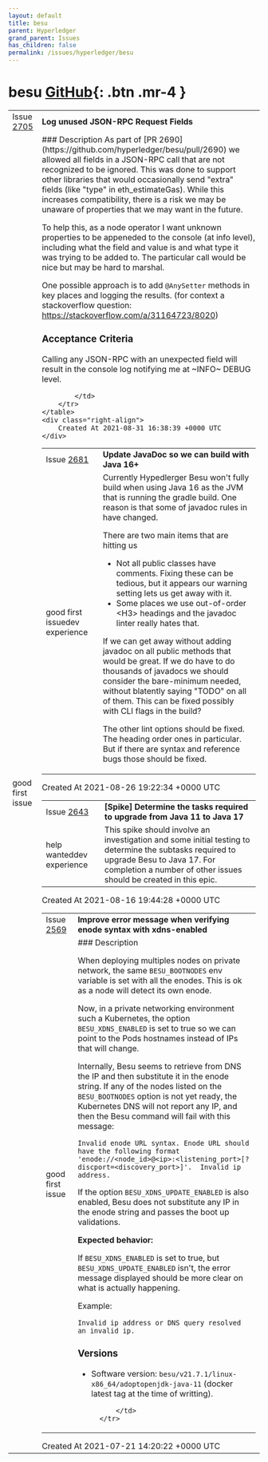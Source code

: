 ```yaml
---
layout: default
title: besu
parent: Hyperledger
grand_parent: Issues
has_children: false
permalink: /issues/hyperledger/besu
---
```


# besu <span class="fs-3 right-align">[GitHub](https://github.com/hyperledger/besu){: .btn .mr-4 }</span>


<div>
    <table>
        <tr>
            <td>
                Issue <a href="https://github.com/hyperledger/besu/issues/2705" class=".btn">2705</a>
            </td>
            <td>
                <b>
                    Log unused JSON-RPC Request Fields
                </b>
            </td>
        </tr>
        <tr>
            <td>
                <span class="chip">good first issue</span>
            </td>
            <td>
                ### Description
As part of [PR 2690](https://github.com/hyperledger/besu/pull/2690) we allowed all fields in a JSON-RPC call that are not recognized to be ignored.  This was done to support other libraries that would occasionally send "extra" fields (like "type" in eth_estimateGas).  While this increases compatibility, there is a risk we may be unaware of properties that we may want in the future.

To help this, as a node operator I want unknown properties to be appeneded to the console (at info level), including what the field and value is and what type it was trying to be added to.  The particular call would be nice but may be hard to marshal.

One possible approach is to add `@AnySetter` methods in key places and logging the results.  (for context a stackoverflow question: https://stackoverflow.com/a/31164723/8020)

### Acceptance Criteria
Calling any JSON-RPC with an unexpected field will result in the console log notifying me at ~INFO~ DEBUG level.


            </td>
        </tr>
    </table>
    <div class="right-align">
        Created At 2021-08-31 16:38:39 +0000 UTC
    </div>
</div>

<div>
    <table>
        <tr>
            <td>
                Issue <a href="https://github.com/hyperledger/besu/issues/2681" class=".btn">2681</a>
            </td>
            <td>
                <b>
                    Update JavaDoc so we can build with Java 16+
                </b>
            </td>
        </tr>
        <tr>
            <td>
                <span class="chip">good first issue</span><span class="chip">dev experience</span>
            </td>
            <td>
                Currently Hypedlerger Besu won't fully build when using Java 16 as the JVM that is running the gradle build. One reason is that some of javadoc rules in have changed.

There are two main items that are hitting us
* Not all public classes have comments. Fixing these can be tedious, but it appears our warning setting lets us get away with it.
* Some places we use out-of-order &lt;H3&gt; headings and the javadoc linter really hates that.

If we can get away without adding javadoc on all public methods that would be great.  If we do have to do thousands of javadocs we should consider the bare-minimum needed, without blatently saying "TODO" on all of them. This can be fixed possibly with CLI flags in the build?

The other lint options should be fixed.  The heading order ones in particular.  But if there are syntax and reference bugs those should be fixed.
            </td>
        </tr>
    </table>
    <div class="right-align">
        Created At 2021-08-26 19:22:34 +0000 UTC
    </div>
</div>

<div>
    <table>
        <tr>
            <td>
                Issue <a href="https://github.com/hyperledger/besu/issues/2643" class=".btn">2643</a>
            </td>
            <td>
                <b>
                    [Spike] Determine the tasks required to upgrade from Java 11 to Java 17
                </b>
            </td>
        </tr>
        <tr>
            <td>
                <span class="chip">help wanted</span><span class="chip">dev experience</span>
            </td>
            <td>
                This spike should involve an investigation and some initial testing to determine the subtasks required to upgrade Besu to Java 17.
For completion a number of other issues should be created in this epic.
            </td>
        </tr>
    </table>
    <div class="right-align">
        Created At 2021-08-16 19:44:28 +0000 UTC
    </div>
</div>

<div>
    <table>
        <tr>
            <td>
                Issue <a href="https://github.com/hyperledger/besu/issues/2569" class=".btn">2569</a>
            </td>
            <td>
                <b>
                    Improve error message when verifying enode syntax with xdns-enabled
                </b>
            </td>
        </tr>
        <tr>
            <td>
                <span class="chip">good first issue</span>
            </td>
            <td>
                ### Description

When deploying multiples nodes on private network, the same `BESU_BOOTNODES` env variable is set with all the enodes.
This is ok as a node will detect its own enode.

Now, in a private networking environment such a Kubernetes, the option `BESU_XDNS_ENABLED` is set to true so we can point to the Pods hostnames instead of IPs that will change.

Internally, Besu seems to retrieve from DNS the IP and then substitute it in the enode string.
If any of the nodes listed on the `BESU_BOOTNODES` option is not yet ready, the Kubernetes DNS will not report any IP, and then the Besu command will fail with this message:

```log
Invalid enode URL syntax. Enode URL should have the following format 'enode://<node_id>@<ip>:<listening_port>[?discport=<discovery_port>]'.  Invalid ip address.
```

If the option `BESU_XDNS_UPDATE_ENABLED` is also enabled, Besu does not substitute any IP in the enode string and passes the boot up validations.



**Expected behavior:**

If `BESU_XDNS_ENABLED` is set to true, but `BESU_XDNS_UPDATE_ENABLED` isn't, the error message displayed should be more clear on what is actually happening.

Example:

```
Invalid ip address or DNS query resolved an invalid ip.
```

### Versions
* Software version: `besu/v21.7.1/linux-x86_64/adoptopenjdk-java-11` (docker latest tag at the time of writting).



            </td>
        </tr>
    </table>
    <div class="right-align">
        Created At 2021-07-21 14:20:22 +0000 UTC
    </div>
</div>

